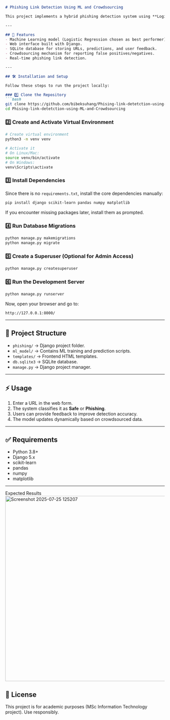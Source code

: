 ````markdown
# Phishing Link Detection Using ML and Crowdsourcing

This project implements a hybrid phishing detection system using **Logistic Regression** and a **crowdsourcing feedback loop**. It provides a web-based interface (built with Django) where users can submit URLs to check if they are safe or suspicious. The backend continuously learns from user feedback and adapts to new phishing patterns.

---

## 🚀 Features
- Machine Learning model (Logistic Regression chosen as best performer).
- Web interface built with Django.
- SQLite database for storing URLs, predictions, and user feedback.
- Crowdsourcing mechanism for reporting false positives/negatives.
- Real-time phishing link detection.

---

## 🛠️ Installation and Setup

Follow these steps to run the project locally:

### 1️⃣ Clone the Repository
```bash
git clone https://github.com/bibeksuhang/Phising-link-detetction-using-ML-and-Crowdsourcing.git
cd Phising-link-detetction-using-ML-and-Crowdsourcing
````

### 2️⃣ Create and Activate Virtual Environment

```bash
# Create virtual environment
python3 -m venv venv

# Activate it
# On Linux/Mac:
source venv/bin/activate
# On Windows:
venv\Scripts\activate
```

### 3️⃣ Install Dependencies

Since there is no `requirements.txt`, install the core dependencies manually:

```bash
pip install django scikit-learn pandas numpy matplotlib
```

If you encounter missing packages later, install them as prompted.

### 4️⃣ Run Database Migrations

```bash
python manage.py makemigrations
python manage.py migrate
```

### 5️⃣ Create a Superuser (Optional for Admin Access)

```bash
python manage.py createsuperuser
```

### 6️⃣ Run the Development Server

```bash
python manage.py runserver
```

Now, open your browser and go to:

```
http://127.0.0.1:8000/
```

---

## 📂 Project Structure

* `phishing/` → Django project folder.
* `ml_model/` → Contains ML training and prediction scripts.
* `templates/` → Frontend HTML templates.
* `db.sqlite3` → SQLite database.
* `manage.py` → Django project manager.

---

## ⚡ Usage

1. Enter a URL in the web form.
2. The system classifies it as **Safe** or **Phishing**.
3. Users can provide feedback to improve detection accuracy.
4. The model updates dynamically based on crowdsourced data.

---

## ✅ Requirements

* Python 3.8+
* Django 5.x
* scikit-learn
* pandas
* numpy
* matplotlib

---
Expected Results 
<img width="739" height="586" alt="Screenshot 2025-07-25 125207" src="https://github.com/user-attachments/assets/971b2d79-065d-4380-85a7-583dbde65ca3" />


## 📜 License

This project is for academic purposes (MSc Information Technology project).
Use responsibly.
```
